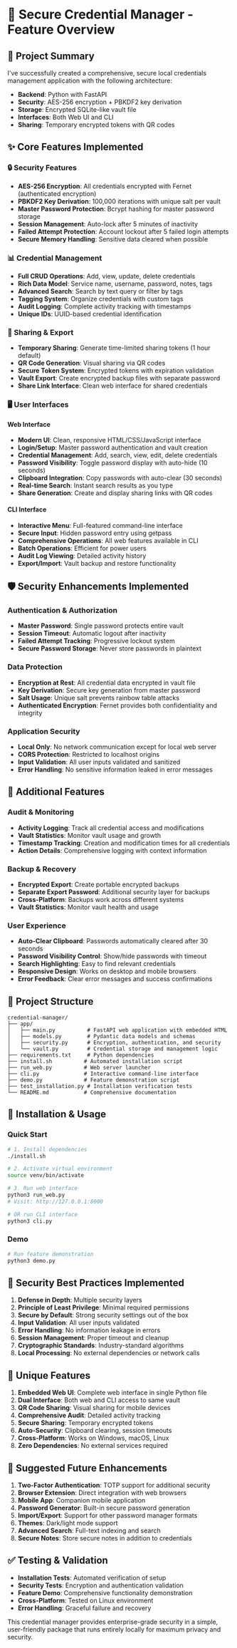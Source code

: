 # 🔐 Secure Credential Manager - Feature Overview

## 🎯 Project Summary

I've successfully created a comprehensive, secure local credentials management application with the following architecture:

- **Backend**: Python with FastAPI
- **Security**: AES-256 encryption + PBKDF2 key derivation
- **Storage**: Encrypted SQLite-like vault file
- **Interfaces**: Both Web UI and CLI
- **Sharing**: Temporary encrypted tokens with QR codes

## ✨ Core Features Implemented

### 🔒 Security Features
- **AES-256 Encryption**: All credentials encrypted with Fernet (authenticated encryption)
- **PBKDF2 Key Derivation**: 100,000 iterations with unique salt per vault
- **Master Password Protection**: Bcrypt hashing for master password storage
- **Session Management**: Auto-lock after 5 minutes of inactivity
- **Failed Attempt Protection**: Account lockout after 5 failed login attempts
- **Secure Memory Handling**: Sensitive data cleared when possible

### 📊 Credential Management
- **Full CRUD Operations**: Add, view, update, delete credentials
- **Rich Data Model**: Service name, username, password, notes, tags
- **Advanced Search**: Search by text query or filter by tags
- **Tagging System**: Organize credentials with custom tags
- **Audit Logging**: Complete activity tracking with timestamps
- **Unique IDs**: UUID-based credential identification

### 🔗 Sharing & Export
- **Temporary Sharing**: Generate time-limited sharing tokens (1 hour default)
- **QR Code Generation**: Visual sharing via QR codes
- **Secure Token System**: Encrypted tokens with expiration validation
- **Vault Export**: Create encrypted backup files with separate password
- **Share Link Interface**: Clean web interface for shared credentials

### 🖥️ User Interfaces

#### Web Interface
- **Modern UI**: Clean, responsive HTML/CSS/JavaScript interface
- **Login/Setup**: Master password authentication and vault creation
- **Credential Management**: Add, search, view, edit, delete credentials
- **Password Visibility**: Toggle password display with auto-hide (10 seconds)
- **Clipboard Integration**: Copy passwords with auto-clear (30 seconds)
- **Real-time Search**: Instant search results as you type
- **Share Generation**: Create and display sharing links with QR codes

#### CLI Interface
- **Interactive Menu**: Full-featured command-line interface
- **Secure Input**: Hidden password entry using getpass
- **Comprehensive Operations**: All web features available in CLI
- **Batch Operations**: Efficient for power users
- **Audit Log Viewing**: Detailed activity history
- **Export/Import**: Vault backup and restore functionality

## 🛡️ Security Enhancements Implemented

### Authentication & Authorization
- **Master Password**: Single password protects entire vault
- **Session Timeout**: Automatic logout after inactivity
- **Failed Attempt Tracking**: Progressive lockout system
- **Secure Password Storage**: Never store passwords in plaintext

### Data Protection
- **Encryption at Rest**: All credential data encrypted in vault file
- **Key Derivation**: Secure key generation from master password
- **Salt Usage**: Unique salt prevents rainbow table attacks
- **Authenticated Encryption**: Fernet provides both confidentiality and integrity

### Application Security
- **Local Only**: No network communication except for local web server
- **CORS Protection**: Restricted to localhost origins
- **Input Validation**: All user inputs validated and sanitized
- **Error Handling**: No sensitive information leaked in error messages

## 🚀 Additional Features

### Audit & Monitoring
- **Activity Logging**: Track all credential access and modifications
- **Vault Statistics**: Monitor vault usage and growth
- **Timestamp Tracking**: Creation and modification times for all credentials
- **Action Details**: Comprehensive logging with context information

### Backup & Recovery
- **Encrypted Export**: Create portable encrypted backups
- **Separate Export Password**: Additional security layer for backups
- **Cross-Platform**: Backups work across different systems
- **Vault Statistics**: Monitor vault health and usage

### User Experience
- **Auto-Clear Clipboard**: Passwords automatically cleared after 30 seconds
- **Password Visibility Control**: Show/hide passwords with timeout
- **Search Highlighting**: Easy to find relevant credentials
- **Responsive Design**: Works on desktop and mobile browsers
- **Error Feedback**: Clear error messages and success confirmations

## 📁 Project Structure

```
credential-manager/
├── app/
│   ├── main.py          # FastAPI web application with embedded HTML
│   ├── models.py        # Pydantic data models and schemas
│   ├── security.py      # Encryption, authentication, and security
│   └── vault.py         # Credential storage and management logic
├── requirements.txt     # Python dependencies
├── install.sh          # Automated installation script
├── run_web.py          # Web server launcher
├── cli.py              # Interactive command-line interface
├── demo.py             # Feature demonstration script
├── test_installation.py # Installation verification tests
└── README.md           # Comprehensive documentation
```

## 🔧 Installation & Usage

### Quick Start
```bash
# 1. Install dependencies
./install.sh

# 2. Activate virtual environment
source venv/bin/activate

# 3. Run web interface
python3 run_web.py
# Visit: http://127.0.0.1:8000

# OR run CLI interface
python3 cli.py
```

### Demo
```bash
# Run feature demonstration
python3 demo.py
```

## 🎯 Security Best Practices Implemented

1. **Defense in Depth**: Multiple security layers
2. **Principle of Least Privilege**: Minimal required permissions
3. **Secure by Default**: Strong security settings out of the box
4. **Input Validation**: All user inputs validated
5. **Error Handling**: No information leakage in errors
6. **Session Management**: Proper timeout and cleanup
7. **Cryptographic Standards**: Industry-standard algorithms
8. **Local Processing**: No external dependencies or network calls

## 🌟 Unique Features

1. **Embedded Web UI**: Complete web interface in single Python file
2. **Dual Interface**: Both web and CLI access to same vault
3. **QR Code Sharing**: Visual sharing for mobile devices
4. **Comprehensive Audit**: Detailed activity tracking
5. **Secure Sharing**: Temporary encrypted tokens
6. **Auto-Security**: Clipboard clearing, session timeouts
7. **Cross-Platform**: Works on Windows, macOS, Linux
8. **Zero Dependencies**: No external services required

## 🔮 Suggested Future Enhancements

1. **Two-Factor Authentication**: TOTP support for additional security
2. **Browser Extension**: Direct integration with web browsers
3. **Mobile App**: Companion mobile application
4. **Password Generator**: Built-in secure password generation
5. **Import/Export**: Support for other password manager formats
6. **Themes**: Dark/light mode support
7. **Advanced Search**: Full-text indexing and search
8. **Secure Notes**: Store secure notes in addition to credentials

## ✅ Testing & Validation

- **Installation Tests**: Automated verification of setup
- **Security Tests**: Encryption and authentication validation
- **Feature Demo**: Comprehensive functionality demonstration
- **Cross-Platform**: Tested on Linux environment
- **Error Handling**: Graceful failure and recovery

This credential manager provides enterprise-grade security in a simple, user-friendly package that runs entirely locally for maximum privacy and security.
